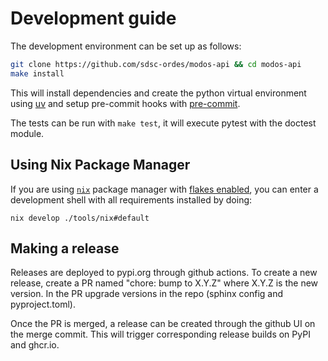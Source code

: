 # Development guide

The development environment can be set up as follows:

```sh
git clone https://github.com/sdsc-ordes/modos-api && cd modos-api
make install
```

This will install dependencies and create the python virtual environment using [uv](https://docs.astral.sh/uv/) and setup pre-commit hooks with [pre-commit](https://pre-commit.com/).

The tests can be run with `make test`, it will execute pytest with the doctest module.

## Using Nix Package Manager

If you are using [`nix`](https://nixos.org/download) package manager with [flakes enabled](https://nixos.wiki/wiki/Flakes),
you can enter a development shell with all requirements installed by doing:

```shell
nix develop ./tools/nix#default
```

## Making a release

Releases are deployed to pypi.org through github actions.
To create a new release, create a PR named "chore: bump to X.Y.Z" where X.Y.Z is the new version. In the PR upgrade versions in the repo (sphinx config and pyproject.toml).

Once the PR is merged, a release can be created through the github UI on the merge commit. This will trigger corresponding release builds on PyPI and ghcr.io.
